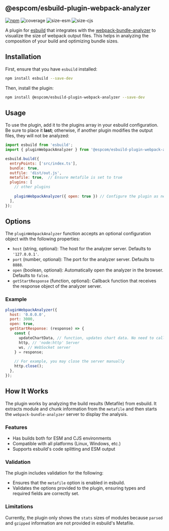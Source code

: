 ## @espcom/esbuild-plugin-webpack-analyzer

[![npm](https://img.shields.io/npm/v/@espcom/esbuild-plugin-webpack-analyzer)](https://www.npmjs.com/package/@espcom/esbuild-plugin-webpack-analyzer)
![coverage](https://github.com/esbuild-plugins-community/esbuild-plugin-webpack-analyzer/blob/main/assets/coverage.svg)
![size-esm](https://github.com/esbuild-plugins-community/esbuild-plugin-webpack-analyzer/blob/main/assets/esm.svg)
![size-cjs](https://github.com/esbuild-plugins-community/esbuild-plugin-webpack-analyzer/blob/main/assets/cjs.svg)

A plugin for [esbuild](https://esbuild.github.io/) that integrates with the 
[webpack-bundle-analyzer](https://github.com/webpack-contrib/webpack-bundle-analyzer) 
to visualize the size of webpack output files. 
This helps in analyzing the composition of your build and optimizing bundle sizes.

## Installation

First, ensure that you have `esbuild` installed:

```bash
npm install esbuild --save-dev
```

Then, install the plugin:

```bash
npm install @espcom/esbuild-plugin-webpack-analyzer --save-dev
```

## Usage

To use the plugin, add it to the plugins array in your esbuild configuration. Be sure to place it 
**last**; otherwise, if another plugin modifies the output files, they will not be analyzed:

```javascript
import esbuild from 'esbuild';
import { pluginWebpackAnalyzer } from '@espcom/esbuild-plugin-webpack-analyzer';

esbuild.build({
  entryPoints: ['src/index.ts'],
  bundle: true,
  outfile: 'dist/out.js',
  metafile: true,  // Ensure metafile is set to true
  plugins: [
    // other plugins
  
    pluginWebpackAnalyzer({ open: true }) // Configure the plugin as needed
  ],
});
```

## Options

The `pluginWebpackAnalyzer` function accepts an optional configuration object 
with the following properties:

- `host` (string, optional): The host for the analyzer server. Defaults to `'127.0.0.1'`.
- `port` (number, optional): The port for the analyzer server. Defaults to `8888`.
- `open` (boolean, optional): Automatically open the analyzer in the browser. Defaults to `false`.
- `getStartResponse` (function, optional): Callback function that receives the response object 
of the analyzer server.

### Example

```javascript
pluginWebpackAnalyzer({
  host: '0.0.0.0',
  port: 3000,
  open: true,
  getStartResponse: (response) => {
    const {
      updateChartData, // function, updates chart data. No need to call manually
      http, // 'node:http' Server
      ws, // WebSocket server
    } = response;
    
    // For example, you may close the server manually
    http.close();
  },
});
```

## How It Works

The plugin works by analyzing the build results (Metafile) from esbuild. It extracts module and 
chunk information from the `metafile` and then starts the `webpack-bundle-analyzer` server 
to display the analysis.

### Features

- Has builds both for ESM and CJS environments
- Compatible with all platforms (Linux, Windows, etc.)
- Supports esbuild's code splitting and ESM output

### Validation

The plugin includes validation for the following:

- Ensures that the `metafile` option is enabled in esbuild.
- Validates the options provided to the plugin, ensuring types and required fields are correctly set.

### Limitations

Currently, the plugin only shows the `stats` sizes of modules 
because `parsed` and `gzipped` information are not provided in esbuild's Metafile.
